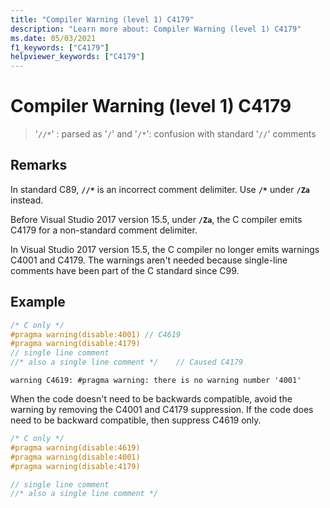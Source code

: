 ```yaml
---
title: "Compiler Warning (level 1) C4179"
description: "Learn more about: Compiler Warning (level 1) C4179"
ms.date: 05/03/2021
f1_keywords: ["C4179"]
helpviewer_keywords: ["C4179"]
---
```

# Compiler Warning (level 1) C4179

> '`//*`' : parsed as '`/`' and '`/*`': confusion with standard '`//`' comments

## Remarks

In standard C89, **`//*`** is an incorrect comment delimiter. Use **`/*`** under **`/Za`** instead.

Before Visual Studio 2017 version 15.5, under **`/Za`**, the C compiler emits C4179 for a non-standard comment delimiter.

In Visual Studio 2017 version 15.5, the C compiler no longer emits warnings C4001 and C4179. The warnings aren't needed because single-line comments have been part of the C standard since C99.

## Example

```C
/* C only */
#pragma warning(disable:4001) // C4619
#pragma warning(disable:4179)
// single line comment
//* also a single line comment */    // Caused C4179
```

```Output
warning C4619: #pragma warning: there is no warning number '4001'
```

When the code doesn't need to be backwards compatible, avoid the warning by removing the C4001 and C4179 suppression. If the code does need to be backward compatible, then suppress C4619 only.

```C
/* C only */
#pragma warning(disable:4619)
#pragma warning(disable:4001)
#pragma warning(disable:4179)

// single line comment
//* also a single line comment */
```
